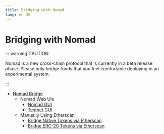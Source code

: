 ```yaml
---
title: Bridging with Nomad
lang: en-US
---
```


# Bridging with Nomad

::: warning CAUTION

Nomad is a new cross-chain protocol that is currently in a beta release phase. Please only bridge funds that you feel comfortable deploying in an experimental system.

:::

* [Nomad Bridge](../index.md)
  * Nomad Web UIs
    * [Nomad GUI](./nomad-gui.md)
    * [Testnet GUI](https://development.app.nomad.xyz)
  * Manually Using Etherscan
    * [Bridge Native Tokens via Etherscan](./etherscan-native.md)
    * [Bridge ERC-20 Tokens via Etherscan](./etherscan.md)
